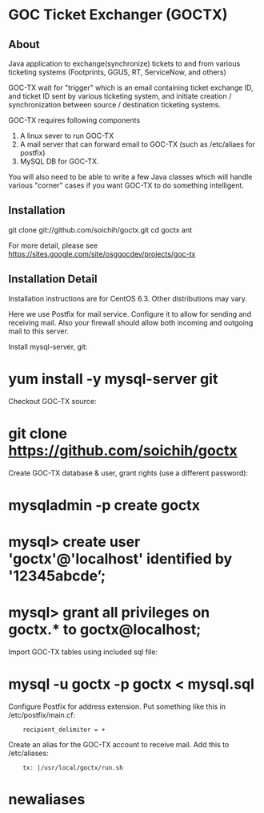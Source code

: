 GOC Ticket Exchanger (GOCTX)
============================

About
-----

Java application to exchange(synchronize) tickets to and from various ticketing systems (Footprints, GGUS, RT, ServiceNow, and others)

GOC-TX wait for "trigger" which is an email containing ticket exchange ID, and ticket ID sent by various ticketing system, and initiate creation / synchronization between source / destination ticketing systems.

GOC-TX requires following components

1) A linux sever to run GOC-TX
2) A mail server that can forward email to GOC-TX (such as /etc/aliaes for postfix)
3) MySQL DB for GOC-TX.

You will also need to be able to write a few Java classes which will handle various "corner" cases if you want GOC-TX to do something intelligent.

Installation
------------
git clone git://github.com/soichih/goctx.git
cd goctx
ant


For more detail, please see https://sites.google.com/site/osggocdev/projects/goc-tx

Installation Detail
-------------------

Installation instructions are for CentOS 6.3. Other distributions may vary.

Here we use Postfix for mail service. Configure it to allow for sending and receiving mail. Also your firewall should allow both incoming and outgoing mail to this server.

Install mysql-server, git:

# yum install -y mysql-server git

Checkout GOC-TX source:

# git clone https://github.com/soichih/goctx

Create GOC-TX database & user, grant rights (use a different password):

# mysqladmin -p create goctx
# mysql> create user 'goctx'@'localhost' identified by '12345abcde’;
# mysql> grant all privileges on goctx.* to goctx@localhost;

Import GOC-TX tables using included sql file:

# mysql -u goctx -p goctx < mysql.sql

Configure Postfix for address extension. Put something like this in /etc/postfix/main.cf:

        recipient_delimiter = +

Create an alias for the GOC-TX account to receive mail. Add this to /etc/aliases:

        tx: |/usr/local/goctx/run.sh

# newaliases
